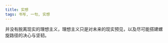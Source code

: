```yaml
---
title: 实想
tags: 书写, 一句, 实想
---
```


并没有脱离现实的理想主义，理想主义只是对未来的现实预见，以及尽可能搭建螺旋路径的决心与坚韧。

<!-- [&#x29c9;](https://user.guancha.cn/main/content?id=524025) -->